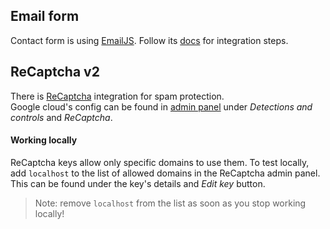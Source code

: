## Email form

Contact form is using [EmailJS](https://www.emailjs.com/). Follow its [docs](https://www.emailjs.com/docs/tutorial/overview/) for integration steps.

## ReCaptcha v2

There is [ReCaptcha](https://www.emailjs.com/docs/user-guide/adding-captcha-verification/) integration for spam protection.  
Google cloud's config can be found in [admin panel](https://console.cloud.google.com/security) under _Detections and controls_ and _ReCaptcha_.

#### Working locally

ReCaptcha keys allow only specific domains to use them. To test locally, add `localhost` to the list of allowed domains in the ReCaptcha admin panel.  
This can be found under the key's details and _Edit key_ button.

> Note: remove `localhost` from the list as soon as you stop working locally!
